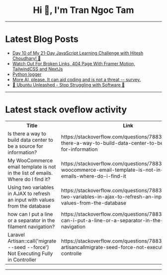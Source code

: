 <h1 align="center">Hi 👋, I'm Tran Ngoc Tam</h1>

---

# Latest Blog Posts 
<!-- BLOG-POST-LIST:START -->
- [Day 10 of My 21-Day JavaScript Learning Challenge with Hitesh Choudhary! 🚀](https://dev.to/rohit1301/day-10-of-my-21-day-javascript-learning-challenge-with-hitesh-choudhary-423l)
- [Watch Out For Broken Links, 404 Page With Framer Motion, TailwindCSS and NextJs](https://dev.to/akcanakci/watch-out-for-broken-links-404-page-with-framer-motion-tailwindcss-and-nextjs-58ff)
- [Python logger](https://dev.to/victorcosta/python-logger-924)
- [More AI, please. It can aid coding and is not a threat -- survey.](https://dev.to/andrewtetzeli/more-ai-please-it-can-aid-coding-and-is-not-a-threat-survey-3029)
- [🚀 Ubuntu Unleashed - Stop Struggling with Software 🤯](https://dev.to/best_codes/ubuntu-unleashed-stop-struggling-with-software-1356)
<!-- BLOG-POST-LIST:END -->

---

# Latest stack oveflow activity
<table>
  <tr><th>Title</th><th>Link</th></tr>
  <!-- STACKOVERFLOW:START --><tr><td>Is there a way to build data center to be a source for information?</td><td>https://stackoverflow.com/questions/78831409/is-there-a-way-to-build-data-center-to-be-a-source-for-information</td></tr><tr><td>My WooCommerce email template is not in the list of emails. Where do I find it?</td><td>https://stackoverflow.com/questions/78831388/my-woocommerce-email-template-is-not-in-the-list-of-emails-where-do-i-find-it</td></tr><tr><td>Using two variables in AJAX to refresh an input with values from the database</td><td>https://stackoverflow.com/questions/78831312/using-two-variables-in-ajax-to-refresh-an-input-with-values-from-the-database</td></tr><tr><td>how can I put a line or a separator in the filament navigation?</td><td>https://stackoverflow.com/questions/78831281/how-can-i-put-a-line-or-a-separator-in-the-filament-navigation</td></tr><tr><td>Laravel Artisan::call&lpar;&#39;migrate --seed --force&#39;&rpar; Not Executing Fully in Controller</td><td>https://stackoverflow.com/questions/78831227/laravel-artisancallmigrate-seed-force-not-executing-fully-in-controlle</td></tr><!-- STACKOVERFLOW:END -->
</table>

---


